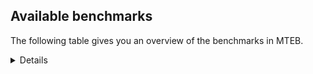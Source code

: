 ## Available benchmarks
The following table gives you an overview of the benchmarks in MTEB.

<details>

<!-- This allows the table to be autogenerated in the future: -->
<!-- BENCHMARKS TABLE START -->

| Name | Leaderboard name | # Tasks | Task Types | Domains | Languages |
|------|------------------|---------|------------|---------|-----------|
| [BEIR](https://arxiv.org/abs/2104.08663) | BEIR | 15 | Retrieval: 15 | [Encyclopaedic, Social, Written, Programming, Medical, Reviews, Academic, News, Financial, Web, Non-fiction, Blog, Government] | eng |
| [BEIR-NL](https://arxiv.org/abs/2412.08329) | BEIR-NL | 15 | Retrieval: 15 | [Encyclopaedic, Written, Medical, Academic, Web, Non-fiction] | nld |
| [BRIGHT](https://brightbenchmark.github.io/) | BRIGHT | 1 | Retrieval: 1 | [Written, Non-fiction] | eng |
| [BRIGHT (long)](https://brightbenchmark.github.io/) | BRIGHT (long) | 1 | Retrieval: 1 | [Written, Non-fiction] | eng |
| [BuiltBench(eng)](https://arxiv.org/abs/2411.12056) | BuiltBench(eng) | 4 | Clustering: 2, Retrieval: 1, Reranking: 1 | [Engineering, Written] | eng |
| [ChemTEB](https://arxiv.org/abs/2412.00532) | Chemical | 27 | BitextMining: 1, Classification: 17, Clustering: 2, PairClassification: 5, Retrieval: 2 | [Chemistry] | spa,ces,msa,kor,eng,tur,zho,deu,por,fra,hin,jpn,nld |
| [CoIR](https://github.com/CoIR-team/coir) | Code Information Retrieval | 10 | Retrieval: 10 | [Programming, Written] | eng,javascript,java,sql,python,go,php,c++,ruby |
| [CodeRAG](https://arxiv.org/abs/2406.14497) | CodeRAG | 4 | Reranking: 4 | [Programming] | python |
| [Encodechka](https://github.com/avidale/encodechka) | Encodechka | 7 | STS: 2, Classification: 4, PairClassification: 1 | [Social, Written, News, Web, Non-fiction, Fiction, Government] | rus |
| [FollowIR](https://arxiv.org/abs/2403.15246) | Instruction Following | 3 | InstructionRetrieval: 3 | [News, Written] | eng |
| [LongEmbed](https://arxiv.org/abs/2404.12096v2) | Long-context Retrieval | 6 | Retrieval: 6 | [Encyclopaedic, Written, Academic, Blog, Non-fiction, Fiction, Spoken] | eng |
| [MIEB(Img)](https://arxiv.org/abs/2504.10471) | Image only | 49 | Any2AnyRetrieval: 15, ImageClassification: 22, ImageClustering: 5, VisualSTS(eng): 5, VisualSTS(multi): 2 | [Scene, Encyclopaedic, Social, Written, Medical, Reviews, News, Web, Non-fiction, Blog, Spoken] | spa,kor,cmn,eng,tur,rus,pol,deu,ara,ita,fra,por,nld |
| [MIEB(Multilingual)](https://arxiv.org/abs/2504.10471) | Image-Text, Multilingual | 130 | ImageClassification: 22, ImageClustering: 5, ZeroShotClassification: 23, VisionCentricQA: 6, Compositionality: 7, VisualSTS(eng): 7, Any2AnyRetrieval: 45, DocumentUnderstanding: 10, Any2AnyMultilingualRetrieval: 3, VisualSTS(multi): 2 | [Scene, Encyclopaedic, Constructed, Social, Written, Medical, Reviews, Academic, News, Web, Non-fiction, Blog, Spoken] | dan,rus,zho,ita,ben,fil,heb,spa,ces,nor,tha,cmn,ell,ind,deu,mri,hrv,nld,swe,eng,tur,vie,ron,fas,ukr,bul,hun,tel,hin,jpn,por,swa,kor,pol,ara,fin,fra,est,quz |
| [MIEB(eng)](https://arxiv.org/abs/2504.10471) | Image-Text, English | 125 | ImageClassification: 22, ImageClustering: 5, ZeroShotClassification: 23, VisionCentricQA: 6, Compositionality: 7, VisualSTS(eng): 7, Any2AnyRetrieval: 45, DocumentUnderstanding: 10 | [Scene, Encyclopaedic, Constructed, Social, Written, Medical, Reviews, Academic, News, Web, Non-fiction, Blog, Spoken] | eng |
| [MIEB(lite)](https://arxiv.org/abs/2504.10471) | Image-Text, Lite | 51 | ImageClassification: 8, ImageClustering: 2, ZeroShotClassification: 7, VisionCentricQA: 5, Compositionality: 6, VisualSTS(eng): 2, VisualSTS(multi): 2, Any2AnyRetrieval: 11, DocumentUnderstanding: 6, Any2AnyMultilingualRetrieval: 2 | [Scene, Encyclopaedic, Social, Written, Medical, Reviews, Academic, News, Web, Non-fiction, Blog, Spoken] | dan,rus,zho,ita,ben,fil,heb,spa,ces,nor,tha,cmn,ell,ind,deu,mri,hrv,nld,swe,eng,tur,vie,ron,fas,ukr,bul,hun,tel,hin,jpn,por,swa,kor,pol,ara,fin,fra,est,quz |
| [MINERSBitextMining](https://arxiv.org/pdf/2406.07424) | MINERSBitextMining | 7 | BitextMining: 7 | [Social, Written, Reviews] | mhr,tam,lit,mak,khm,kzj,lat,ber,ast,eng,tur,tel,hin,ceb,por,mar,aze,tat,yue,ban,cym,bug,bos,ukr,kur,dan,arq,lvs,fao,gla,bjn,slk,tuk,ind,sqi,mon,nld,eus,swe,dtp,cor,nno,vie,hun,mui,jav,kaz,fin,amh,afr,hye,yor,nov,cha,hsb,swg,epo,rus,ita,fry,bbc,rej,mad,spa,pms,wuu,tha,ell,arz,deu,kab,bhp,hrv,sun,mkd,ron,csb,bew,orv,uig,jpn,ido,pcm,kor,cbk,bre,ara,nds,ina,tgl,ibo,xho,lfn,ile,max,ben,heb,tzl,ces,gle,dsb,cmn,yid,uzb,war,pes,awa,glg,hau,ang,nob,slv,bel,zsm,isl,abs,bul,urd,ace,srp,min,cat,mal,swh,pol,kat,fra,est,gsw,oci,pam,nij |
| MTEB(Code, v1) | Code | 12 | Retrieval: 12 | [Programming, Written] | rust,eng,typescript,javascript,c,java,sql,python,go,shell,php,c++,swift,ruby,scala |
| MTEB(Europe, v1) | European | 74 | BitextMining: 7, Classification: 21, Clustering: 8, Retrieval: 15, InstructionRetrieval: 3, MultilabelClassification: 2, PairClassification: 6, Reranking: 3, STS: 9 | [Constructed, News, Financial, Non-fiction, Fiction, Government, Spoken, Reviews, Religious, Programming, Medical, Encyclopaedic, Social, Written, Academic, Legal, Subtitles, Web, Blog] | dan,ita,lit,fao,spa,ces,gle,slk,ell,deu,rom,hrv,nld,eus,swe,nob,slv,nno,eng,ron,isl,hun,bul,mlt,por,pol,fin,fra,est,lav |
| MTEB(Indic, v1) | Indic | 23 | BitextMining: 4, Clustering: 1, Classification: 13, PairClassification: 1, Retrieval: 2, Reranking: 1, STS: 1 | [Constructed, Social, Written, Encyclopaedic, Reviews, Legal, Religious, News, Web, Non-fiction, Fiction, Government, Spoken] | nep,tam,sat,npi,gom,bho,ben,kan,doi,bod,hne,mwr,pus,awa,boy,brx,san,eng,ory,kas,tel,hin,asm,mai,urd,mar,snd,mal,bgc,gbm,guj,raj,mup,mni,pan |
| MTEB(Law, v1) | Legal | 8 | Retrieval: 8 | [Legal, Written] | zho,deu,eng |
| MTEB(Medical, v1) | Medical | 12 | Retrieval: 9, Clustering: 2, Reranking: 1 | [Written, Medical, Academic, Web, Non-fiction, Government] | kor,cmn,eng,rus,pol,vie,ara,zho,fra,spa |
| MTEB(Multilingual, v1) | Multilingual | 132 | BitextMining: 13, Classification: 43, Clustering: 17, Retrieval: 18, InstructionRetrieval: 3, MultilabelClassification: 5, PairClassification: 11, Reranking: 6, STS: 16 | [Constructed, News, Financial, Non-fiction, Fiction, Government, Spoken, Reviews, Religious, Programming, Entertainment, Medical, Encyclopaedic, Social, Written, Academic, Legal, Subtitles, Web, Blog] | tum,bjp,umb,pab,dhg,yml,mwc,svk,rgu,att,cui,tim,stp,kqc,lcm,wal,bod,fij,mwr,opm,big,cni,nii,mhl,mpm,tnn,bgs,myu,soq,aoj,esk,hix,zat,khk,cap,aon,ceb,far,bzh,chk,chd,aze,sja,tat,bmk,nnq,som,ban,tlf,tte,taj,llg,iws,bqc,xsi,dan,bpr,gnn,srn,zpv,orm,dwy,kud,kyf,wer,ycn,ake,gla,dad,ood,sbs,apr,dob,muy,zao,pus,tof,sqi,crx,wrk,acf,gai,dov,mpp,zga,cak,gul,ztq,byx,chf,yap,aly,lao,bbb,hla,bvd,mui,mai,bus,ntu,wuv,mgh,ndj,gnw,gwi,bjz,fin,qvz,arl,hvn,ars,caa,cot,mle,apc,dji,hsb,zpz,kms,rus,agn,acm,khs,msy,srm,zca,plt,rmc,tca,rej,kan,mop,cac,kwi,mxb,nhi,tbc,ubu,wap,zpl,aby,dwr,kiw,tcz,gyr,tdt,tgk,tha,box,cbs,arz,poe,hrv,mau,jiv,maz,tgp,scn,sun,knc,viv,beo,mkd,taw,abt,huv,ltg,jac,usa,kin,qvn,nhu,bew,mwf,blz,mkj,cab,sgz,yka,atd,rai,zlm,bgc,ara,fur,ntp,smk,mqb,mya,soy,mks,dzo,ebk,tue,tgl,ibo,hch,lim,haw,lfn,zap,mkl,ben,sua,gvc,heb,kde,zpq,tzl,ata,byr,dsb,ubr,yid,ewe,lbb,mpt,kmu,kkc,fuh,not,gam,gfk,tos,djk,lus,slv,heg,aka,yva,kje,isl,blw,zai,bul,mos,kgf,abs,ndg,wnc,aso,kmh,cpy,kek,srp,urb,hto,too,pio,aak,pol,quf,suz,boa,mps,nus,snp,sps,usp,rop,luo,ssg,tam,uvl,prs,nab,gom,upv,lid,poi,mph,azz,glv,wro,mqj,kmb,agu,shn,nna,avt,zos,bjv,sim,alp,gof,mbb,ffm,msc,tur,are,poy,ngu,kne,ikw,omw,nou,ded,trc,apw,lww,mlg,mar,swa,jni,ncl,ncu,npl,cle,aia,geb,tnc,fuc,cym,kpg,mit,mva,cut,bos,ukr,mni,kjs,shi,kur,hui,ixl,mzz,mwe,arq,rro,bho,cbr,mbj,pls,fao,tbf,cao,gun,qxo,tuk,dww,ltz,mon,kir,ksr,nld,uvh,nss,obo,zaj,vie,kqf,ssw,qvw,dyu,awk,acu,mwp,ote,reg,ttc,vid,hmo,ckb,gum,imo,ppo,iou,bba,cbt,bvr,kze,nya,nch,ary,nov,maj,cha,zyp,klt,ntj,swg,epo,quh,tvk,glk,kgp,mcp,dah,acq,bbc,bbr,crh,spa,pib,lif,gaz,eko,agd,mad,kwf,yuj,shp,ape,kab,bnp,tna,mgc,pao,adz,cta,nsn,ons,tpi,auc,csb,kvg,tuf,yaa,orv,jpn,pcm,sag,mcb,sbk,grn,cbk,tac,crn,gaw,apu,alq,gdr,yad,zas,zpu,bef,sna,fai,sat,chq,mox,yss,mux,bxh,xho,ile,zpo,zsr,nca,bdd,ces,swp,cmn,zia,bsj,amr,aom,anh,kew,tee,ven,wmt,cco,agt,mxp,cnl,szl,nak,sey,aer,wmw,kqa,zaw,ydd,bel,bco,mco,hat,kaq,smo,enq,azb,cjo,ign,rwo,car,tnp,cat,mal,bhg,gui,tod,kat,div,mam,cbv,klv,kyc,tke,tpa,mbc,mjc,est,gsw,tzm,mey,pam,mbh,pan,nep,fil,mbl,mhr,miz,npi,tzo,ncj,med,cmo,doi,cbu,ngp,khm,quc,arb,kon,kzj,bch,mlh,ziw,lat,snx,urt,ssx,anv,tew,cpu,dgc,fue,boy,eng,cgc,bem,sxb,zar,qvc,cpc,mcf,mcq,msm,aui,bzj,lac,ter,gym,bkx,boj,kbq,kue,gbm,tfr,guj,bon,waj,snc,mek,snn,mto,piu,nhr,gmv,lvs,faa,jae,tuc,cop,spm,nbq,pjt,bjn,con,ind,rom,dif,djr,lua,bmh,caf,tbo,pag,mxt,yrb,eus,cuc,knv,kpw,myk,qxh,swe,nno,amm,mav,ory,bkd,ilo,apn,ton,tpt,mpj,noa,mib,jao,fon,jav,kaz,sbe,toj,qve,cpa,ssd,afr,hye,kmr,ptp,yor,otn,qvm,emp,aai,seh,hbo,ita,fry,knf,cjk,ura,wuu,qxn,for,hne,isn,cuk,gux,ell,kyg,mir,mmo,deu,nso,guo,acr,spl,bkq,tso,aey,bhp,hmn,yle,sco,wnu,yon,gup,gvf,kql,sri,top,ctp,rkb,ron,azg,hop,fas,cav,mgw,nqo,mlt,aoi,daa,cme,dik,kpf,kto,mna,kdl,myw,pwg,tyv,kor,pri,bre,kmk,cux,shj,abx,tcs,bak,kdc,nds,emi,zpm,ksd,nop,pma,amu,maq,pir,row,bsp,kkl,mie,tah,krc,mig,zpc,mcr,bea,max,ulk,amp,vec,ian,vmy,msk,kpx,gle,cpb,amn,plu,nif,ajp,uzb,lgl,cth,war,tir,mvn,awa,pad,hau,agm,auy,ang,mpx,als,nob,mih,mag,arn,nlg,wat,xtm,agr,urd,otq,apb,qvh,snd,awb,cnt,kos,min,okv,swh,urw,gdn,zab,csy,fra,bsn,grc,kup,mca,mee,nhy,meu,oci,kyq,wed,wiu,bps,run,bqp,buk,kpj,nin,kgk,awx,xbi,cjv,lit,bss,aaz,jvn,lin,ktm,tnk,chz,ken,mak,xon,pon,nyu,huu,zad,qvs,roo,jic,ksj,sgb,wim,atg,arp,tpz,lbk,ber,nvm,sin,cya,prf,eri,fuf,ikk,bki,ast,kam,cof,hot,xed,kmo,mic,srq,tel,hin,pah,por,gah,leu,yuw,apz,mlp,nko,sot,wos,yue,mxq,bhl,clu,mil,cub,agg,uli,bug,mbt,taq,lij,kea,cax,nfa,tbz,cek,zho,lex,gub,nhw,tsw,maa,tet,khz,wln,mio,kbp,slk,qwh,sny,fuv,spy,xav,beu,etr,kwd,dtp,cwe,tif,lmo,cor,ots,sab,dgz,tku,bao,hun,bmr,kbh,uri,aii,ame,meq,hlt,ptu,nuy,ruf,qup,wsk,bjr,naf,tuo,yut,amh,azj,raj,poh,dgr,wiv,lav,mup,wol,kac,kwj,msa,gng,qub,xla,tiw,bjk,nas,pms,mbs,yal,mmx,msb,tgo,nor,amk,inb,toc,cbc,lug,zam,srd,myy,mri,nho,rug,tsn,hub,kpr,kiz,kyz,uzn,brx,nhe,tbg,mkn,sah,kas,guh,nys,sue,txq,asm,uig,kvn,sus,aau,zac,knj,ido,kbc,ghs,chv,wbi,yaq,txu,wbp,nwi,ina,zav,udu,xtd,amo,aeb,qul,ong,xnn,ctu,kik,mti,tiy,zaa,zty,met,ino,pbt,gvs,bzd,cbi,hns,otm,bam,quy,mcd,kbm,pes,zul,glg,gvn,yby,tav,yre,tzj,nhg,san,pap,mdy,spp,sll,ayr,hus,zsm,ipi,atb,ace,cso,kmg,nde,jid,wrs,ese,twi,bgt,amx,tmd,dop,amf,rmy,bmu,kqw,nij |
| [MTEB(Scandinavian, v1)](https://kennethenevoldsen.github.io/scandinavian-embedding-benchmark/) | Scandinavian | 28 | BitextMining: 2, Classification: 13, Retrieval: 7, Clustering: 6 | [Encyclopaedic, Social, Written, Reviews, Legal, News, Web, Non-fiction, Blog, Fiction, Government, Spoken] | nob,nno,dan,isl,fao,swe |
| [MTEB(cmn, v1)](https://github.com/FlagOpen/FlagEmbedding/tree/master/research/C_MTEB) | Chinese | 32 | Retrieval: 8, Reranking: 4, PairClassification: 2, Clustering: 4, STS: 7, Classification: 7 | [Written, Entertainment, Medical, Academic, Financial, Non-fiction, Government] | cmn |
| [MTEB(deu, v1)](https://arxiv.org/html/2401.02709v1) | German | 19 | Classification: 6, Clustering: 4, PairClassification: 2, Reranking: 1, Retrieval: 4, STS: 2 | [Encyclopaedic, Written, Reviews, Legal, News, Web, Non-fiction, Spoken] | deu |
| MTEB(eng, v1) | English Legacy | 56 | Classification: 12, Retrieval: 15, Clustering: 11, Reranking: 4, STS: 10, PairClassification: 3, Summarization: 1 | [Encyclopaedic, Social, Programming, Written, Medical, Reviews, Academic, News, Financial, Web, Non-fiction, Blog, Government, Spoken] | eng |
| MTEB(eng, v2) | English | 41 | Retrieval: 10, Clustering: 8, Reranking: 2, STS: 9, Classification: 8, PairClassification: 3, Summarization: 1 | [Encyclopaedic, Social, Programming, Written, Medical, Reviews, Academic, News, Financial, Web, Non-fiction, Blog, Spoken] | eng |
| MTEB(fas, beta) | Farsi (BETA) | 60 | Classification: 18, Clustering: 5, PairClassification: 8, Reranking: 2, Retrieval: 21, STS: 3, BitextMining: 3 | [Encyclopaedic, Social, Written, Reviews, Medical, Academic, Religious, News, Web, Blog, Spoken] | fas |
| [MTEB(fra, v1)](https://arxiv.org/abs/2405.20468) | French | 25 | Classification: 6, Clustering: 7, PairClassification: 1, Reranking: 2, Retrieval: 5, STS: 3, Summarization: 1 | [Encyclopaedic, Social, Written, Reviews, Academic, Legal, News, Web, Non-fiction, Spoken] | eng,fra |
| [MTEB(jpn, v1)](https://github.com/sbintuitions/JMTEB) | Japanese | 16 | Clustering: 2, Classification: 4, STS: 2, PairClassification: 1, Retrieval: 6, Reranking: 1 | [Encyclopaedic, Written, Reviews, Academic, News, Web, Non-fiction, Spoken] | jpn |
| MTEB(kor, v1) | Korean | 6 | Classification: 1, Reranking: 1, Retrieval: 2, STS: 2 | [Encyclopaedic, Written, Reviews, News, Web, Spoken] | kor |
| [MTEB(pol, v1)](https://arxiv.org/abs/2405.10138) | Polish | 17 | Classification: 7, Clustering: 3, PairClassification: 4, STS: 3 | [Social, Written, Reviews, Academic, Legal, News, Web, Non-fiction, Fiction, Spoken] | pol |
| [MTEB(rus, v1)](https://aclanthology.org/2023.eacl-main.148/) | Russian | 23 | Classification: 9, Clustering: 3, MultilabelClassification: 2, PairClassification: 1, Reranking: 2, Retrieval: 3, STS: 3 | [Encyclopaedic, Social, Written, Reviews, Academic, News, Web, Blog, Spoken] | rus |
| [NanoBEIR](https://huggingface.co/collections/zeta-alpha-ai/nanobeir-66e1a0af21dfd93e620cd9f6) | NanoBEIR | 13 | Retrieval: 13 | [Encyclopaedic, Social, Written, Medical, Academic, News, Web, Non-fiction] | eng |
| [RAR-b](https://arxiv.org/abs/2404.06347) | Reasoning retrieval | 17 | Retrieval: 17 | [Programming, Encyclopaedic, Written] | eng |

<!-- BENCHMARKS TABLE END -->

